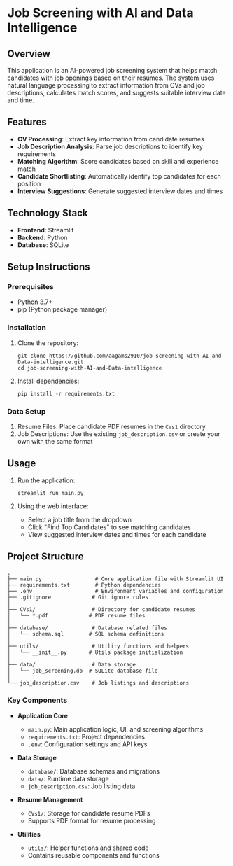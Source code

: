 # Job Screening with AI and Data Intelligence

## Overview
This application is an AI-powered job screening system that helps match candidates with job openings based on their resumes. The system uses natural language processing to extract information from CVs and job descriptions, calculates match scores, and suggests suitable interview date and time.

## Features
- **CV Processing**: Extract key information from candidate resumes
- **Job Description Analysis**: Parse job descriptions to identify key requirements
- **Matching Algorithm**: Score candidates based on skill and experience match
- **Candidate Shortlisting**: Automatically identify top candidates for each position
- **Interview Suggestions**: Generate suggested interview dates and times

## Technology Stack
- **Frontend**: Streamlit
- **Backend**: Python
- **Database**: SQLite

## Setup Instructions

### Prerequisites
- Python 3.7+
- pip (Python package manager)

### Installation
1. Clone the repository:
   ```
   git clone https://github.com/aagams2910/job-screening-with-AI-and-Data-intelligence.git
   cd job-screening-with-AI-and-Data-intelligence
   ```

2. Install dependencies:
   ```
   pip install -r requirements.txt
   ```

### Data Setup
1. Resume Files: Place candidate PDF resumes in the `CVs1` directory
2. Job Descriptions: Use the existing `job_description.csv` or create your own with the same format

## Usage
1. Run the application:
   ```
   streamlit run main.py
   ```

2. Using the web interface:
   - Select a job title from the dropdown
   - Click "Find Top Candidates" to see matching candidates
   - View suggested interview dates and times for each candidate

## Project Structure
```
.
├── main.py                 # Core application file with Streamlit UI
├── requirements.txt        # Python dependencies
├── .env                    # Environment variables and configuration
├── .gitignore             # Git ignore rules
│
├── CVs1/                  # Directory for candidate resumes
│   └── *.pdf             # PDF resume files
│
├── database/              # Database related files
│   └── schema.sql        # SQL schema definitions
│
├── utils/                 # Utility functions and helpers
│   └── __init__.py       # Utils package initialization
│
├── data/                  # Data storage
│   └── job_screening.db  # SQLite database file
│
└── job_description.csv    # Job listings and descriptions

```

### Key Components
- **Application Core**
  - `main.py`: Main application logic, UI, and screening algorithms
  - `requirements.txt`: Project dependencies
  - `.env`: Configuration settings and API keys

- **Data Storage**
  - `database/`: Database schemas and migrations
  - `data/`: Runtime data storage
  - `job_description.csv`: Job listing data

- **Resume Management**
  - `CVs1/`: Storage for candidate resume PDFs
  - Supports PDF format for resume processing

- **Utilities**
  - `utils/`: Helper functions and shared code
  - Contains reusable components and functions


